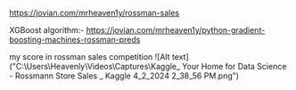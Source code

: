  https://jovian.com/mrheaven1y/rossman-sales

XGBoost algorithm:-
https://jovian.com/mrheaven1y/python-gradient-boosting-machines-rossman-preds

my score in rossman sales competition
![Alt text]("C:\Users\Heavenly\Videos\Captures\Kaggle_ Your Home for Data Science - Rossmann Store Sales _ Kaggle 4_2_2024 2_38_56 PM.png")
